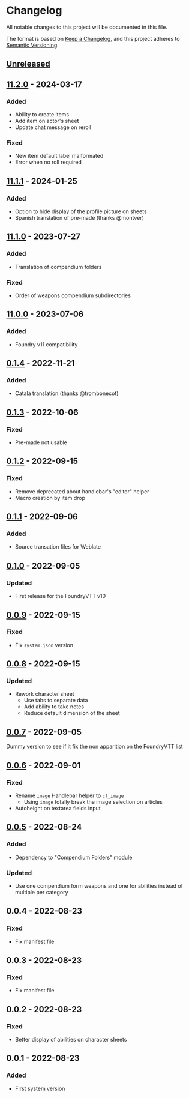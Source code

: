 # Changelog

All notable changes to this project will be documented in this file.

The format is based on [Keep a Changelog](https://keepachangelog.com/en/1.0.0/),
and this project adheres to [Semantic Versioning](https://semver.org/spec/v2.0.0.html).

## [Unreleased]

## [11.2.0] - 2024-03-17

### Added

- Ability to create items
- Add item on actor's sheet
- Update chat message on reroll

### Fixed

- New item default label malformated
- Error when no roll required

## [11.1.1] - 2024-01-25

### Added

- Option to hide display of the profile picture on sheets
- Spanish translation of pre-made (thanks @montver)

## [11.1.0] - 2023-07-27

### Added

- Translation of compendium folders

### Fixed

- Order of weapons compendium subdirectories

## [11.0.0] - 2023-07-06

### Added

- Foundry v11 compatibility

## [0.1.4] - 2022-11-21

### Added

- Català translation (thanks @trombonecot)

## [0.1.3] - 2022-10-06

### Fixed

- Pre-made not usable

## [0.1.2] - 2022-09-15

### Fixed

- Remove deprecated about handlebar's "editor" helper
- Macro creation by item drop

## [0.1.1] - 2022-09-06

### Added

- Source transation files for Weblate

## [0.1.0] - 2022-09-05

### Updated

- First release for the FoundryVTT v10

## [0.0.9] - 2022-09-15

### Fixed

- Fix `system.json` version

## [0.0.8] - 2022-09-15

### Updated

- Rework character sheet
    - Use tabs to separate data
    - Add ability to take notes
    - Reduce default dimension of the sheet

## [0.0.7] - 2022-09-05

Dummy version to see if it fix the non apparition on the FoundryVTT list

## [0.0.6] - 2022-09-01

### Fixed

- Rename `image` Handlebar helper to `cf_image`
    - Using `image` totally break the image selection on articles
- Autoheight on textarea fields input

## [0.0.5] - 2022-08-24

### Added

- Dependency to "Compendium Folders" module

### Updated

- Use one compendium form weapons and one for abilities instead of multiple per category

## 0.0.4 - 2022-08-23

### Fixed

- Fix manifest file

## 0.0.3 - 2022-08-23

### Fixed

- Fix manifest file

## 0.0.2 - 2022-08-23

### Fixed

- Better display of abilities on character sheets

## 0.0.1 - 2022-08-23

### Added

- First system version

[Unreleased]: https://github.com/DjLeChuck/foundryvtt-system-channel-fear/compare/11.2.0...HEAD

[11.2.0]: https://github.com/DjLeChuck/foundryvtt-system-channel-fear/compare/11.1.1...11.2.0

[11.1.1]: https://github.com/DjLeChuck/foundryvtt-system-channel-fear/compare/11.1.0...11.1.1

[11.1.0]: https://github.com/DjLeChuck/foundryvtt-system-channel-fear/compare/11.0.0...11.1.0

[11.0.0]: https://github.com/DjLeChuck/foundryvtt-system-channel-fear/compare/0.1.4...11.0.0

[0.1.4]: https://github.com/DjLeChuck/foundryvtt-system-channel-fear/compare/0.1.3...0.1.4

[0.1.3]: https://github.com/DjLeChuck/foundryvtt-system-channel-fear/compare/0.1.2...0.1.3

[0.1.2]: https://github.com/DjLeChuck/foundryvtt-system-channel-fear/compare/0.1.1...0.1.2

[0.1.1]: https://github.com/DjLeChuck/foundryvtt-system-channel-fear/compare/0.1.0...0.1.1

[0.1.0]: https://github.com/DjLeChuck/foundryvtt-system-channel-fear/compare/0.0.9...0.1.0

[0.0.9]: https://github.com/DjLeChuck/foundryvtt-system-channel-fear/compare/0.0.8...0.0.9

[0.0.8]: https://github.com/DjLeChuck/foundryvtt-system-channel-fear/compare/0.0.7...0.0.8

[0.0.7]: https://github.com/DjLeChuck/foundryvtt-system-channel-fear/compare/0.0.6...0.0.7

[0.0.6]: https://github.com/DjLeChuck/foundryvtt-system-channel-fear/compare/0.0.5...0.0.6

[0.0.5]: https://github.com/DjLeChuck/foundryvtt-system-channel-fear/compare/0.0.4...0.0.5
